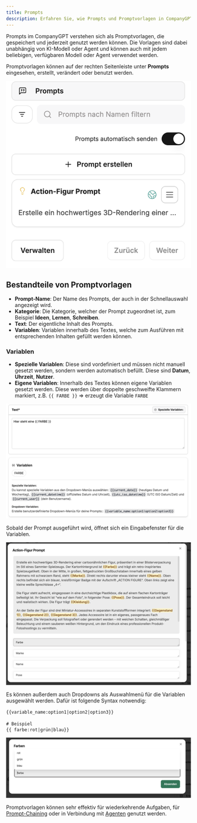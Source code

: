 ```yaml
---
title: Prompts
description: Erfahren Sie, wie Prompts und Promptvorlagen in CompanyGPT funktionieren, welche Bestandteile sie haben, wie Variablen genutzt werden (inkl. Dropdowns) und wie sie Ihre Produktivität steigern können.
---
```


Prompts im CompanyGPT verstehen sich als Promptvorlagen, die gespeichert und jederzeit genutzt werden können. Die Vorlagen sind dabei unabhängig von KI-Modell oder Agent und können auch mit jedem beliebigen, verfügbaren Modell oder Agent verwendet werden.

Promptvorlagen können auf der rechten Seitenleiste unter **Prompts** eingesehen, erstellt, verändert oder benutzt werden.

![prompts](prompts.png)

## Bestandteile von Promptvorlagen

- **Prompt-Name**: Der Name des Prompts, der auch in der Schnellauswahl angezeigt wird.
- **Kategorie**: Die Kategorie, welcher der Prompt zugeordnet ist, zum Beispiel **Ideen**, **Lernen**, **Schreiben**.
- **Text**: Der eigentliche Inhalt des Prompts.
- **Variablen**: Variablen innerhalb des Textes, welche zum Ausführen mit entsprechenden Inhalten gefüllt werden können.

### Variablen

- **Spezielle Variablen**: Diese sind vordefiniert und müssen nicht manuell gesetzt werden, sondern werden automatisch befüllt. Diese sind **Datum**, **Uhrzeit**, **Nutzer**.
- **Eigene Variablen**: Innerhalb des Textes können eigene Variablen gesetzt werden. Diese werden über doppelte geschweifte Klammern markiert, z.B. `{{ FARBE }}` => erzeugt die Variable `FARBE`

![variables](variables.png)

Sobald der Prompt ausgeführt wird, öffnet sich ein Eingabefenster für die Variablen.

![variables-input](variables-input.png)

Es können außerdem auch Dropdowns als Auswahlmenü für die Variablen ausgewählt werden. Dafür ist folgende Syntax notwendig:

```
{{variable_name:option1|option2|option3}}

# Beispiel
{{ farbe:rot|grün|blau}}
```
![colors](colors.png)

Promptvorlagen können sehr effektiv für wiederkehrende Aufgaben, für [Prompt-Chaining](/prompt-engineering/prompt-techniken/prompt-chaining) oder in Verbindung mit [Agenten](/company-gpt/agenten/) genutzt werden.